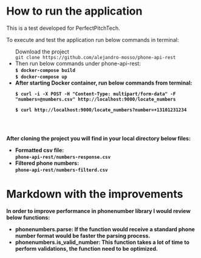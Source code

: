 # How to run the application
This is a test developed for PerfectPitchTech.

To execute and test the application run below commands in terminal:
<ul>
    <il>Download the project
        <br/><code>git clone https://github.com/alejandro-mosso/phone-api-rest</code>
    </il>
    <li>Then run below commands under phone-api-rest:
        <br/><code><b>$<b/> docker-compose build</code>
        <br/><code><b>$</b> docker-compose up</code>
    </li>
    <li>After starting Docker container, 
    run below commands from terminal:
    <code>
    <br/><b>$</b> curl -i -X POST -H "Content-Type: multipart/form-data" -F "numbers=@numbers.csv" http://localhost:9000/locate_numbers
    <br/><b>$</b> curl http://localhost:9000/locate_numbers?number=+13101231234
    </code></li>
</ul>
<br/>

After cloning the project you will find in your local 
directory below files:
<ul>
   <li>Formatted csv file: 
   <br/><code>phone-api-rest/numbers-response.csv</code></li>
   <li>Filtered phone numbers: 
   <br/><code>phone-api-rest/numbers-filterd.csv</code></li> 
</ul>

# Markdown with the improvements
In order to improve performance in phonenumber library 
I would review below functions:
<ul>
   <li><b>phonenumbers.parse</b>: 
   If the function would receive a standard phone number format
   would be faster the parsing process.</li>
   <li><b>phonenumbers.is_valid_number</b>: 
   This function takes a lot of time to perform validations, 
   the function need to be optimized.</li> 
</ul>
